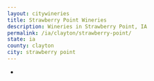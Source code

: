 ```yaml
---
layout: citywineries
title: Strawberry Point Wineries
description: Wineries in Strawberry Point, IA
permalink: /ia/clayton/strawberry-point/
state: ia
county: clayton
city: strawberry point
---
```

-
